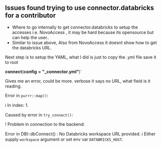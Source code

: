 ## Issues found trying to use connector.databricks for a contributor

- Where to go internally to get connector.databricks to setup the accesses i.e. NovoAccess , it may be hard because its opensource but can help the user..
- Similar to issue above, Also from NovoAccess it doesnt show how to get the databricks URL.

Next step is to setup the YAML, what I did is just to copy the .yml file save it to root 

**connect**(**config** **=** **"_connector.yml"**)´

Gives me an error, could be more. verbose it says no URL, what field is it reading.

Error in `purrr::map()`:

ℹ In index: 1.

Caused by error in `try_connect()`:

! Problem in connection to the backend:

Error in DBI::dbConnect() : No Databricks workspace URL provided. ℹ Either supply `workspace` argument or set env var `DATABRICKS_HOST`.
